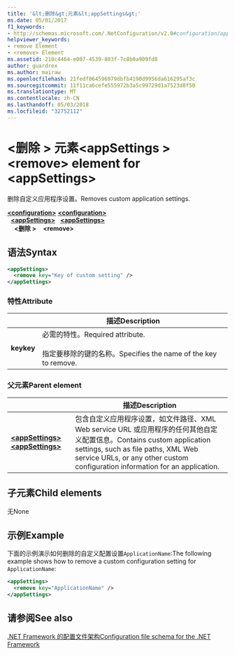 ```yaml
---
title: '&lt;删除&gt;元素&lt;appSettings&gt;'
ms.date: 05/01/2017
f1_keywords:
- http://schemas.microsoft.com/.NetConfiguration/v2.0#configuration/appSettings/remove
helpviewer_keywords:
- remove Element
- <remove> Element
ms.assetid: 218c4464-e007-4539-803f-7c8b0a909fd8
author: guardrex
ms.author: mairaw
ms.openlocfilehash: 21fedf064596979dbfb4190d9956da616295af3c
ms.sourcegitcommit: 11f11ca6cefe555972b3a5c99729d1a7523d8f50
ms.translationtype: MT
ms.contentlocale: zh-CN
ms.lasthandoff: 05/03/2018
ms.locfileid: "32752112"
---
```

# <a name="remove-element-for-appsettings"></a><span data-ttu-id="df5a5-102">\<删除 > 元素\<appSettings ></span><span class="sxs-lookup"><span data-stu-id="df5a5-102">\<remove> element for \<appSettings></span></span>

<span data-ttu-id="df5a5-103">删除自定义应用程序设置。</span><span class="sxs-lookup"><span data-stu-id="df5a5-103">Removes custom application settings.</span></span>

<span data-ttu-id="df5a5-104">[**\<configuration>**](~/docs/framework/configure-apps/file-schema/configuration-element.md) </span><span class="sxs-lookup"><span data-stu-id="df5a5-104">[**\<configuration>**](~/docs/framework/configure-apps/file-schema/configuration-element.md) </span></span>  
<span data-ttu-id="df5a5-105">&nbsp;&nbsp;[**\<appSettings>**](~/docs/framework/configure-apps/file-schema/appsettings/appsettings-element-for-configuration.md) </span><span class="sxs-lookup"><span data-stu-id="df5a5-105">&nbsp;&nbsp;[**\<appSettings>**](~/docs/framework/configure-apps/file-schema/appsettings/appsettings-element-for-configuration.md) </span></span>  
<span data-ttu-id="df5a5-106">&nbsp;&nbsp;&nbsp;&nbsp;**\<删除 >**</span><span class="sxs-lookup"><span data-stu-id="df5a5-106">&nbsp;&nbsp;&nbsp;&nbsp;**\<remove>**</span></span>

## <a name="syntax"></a><span data-ttu-id="df5a5-107">语法</span><span class="sxs-lookup"><span data-stu-id="df5a5-107">Syntax</span></span>

```xml
<appSettings>
  <remove key="Key of custom setting" />
</appSettings>
```

### <a name="attribute"></a><span data-ttu-id="df5a5-108">特性</span><span class="sxs-lookup"><span data-stu-id="df5a5-108">Attribute</span></span>

|         | <span data-ttu-id="df5a5-109">描述</span><span class="sxs-lookup"><span data-stu-id="df5a5-109">Description</span></span> |
| ------- | ----------- |
| <span data-ttu-id="df5a5-110">**key**</span><span class="sxs-lookup"><span data-stu-id="df5a5-110">**key**</span></span> | <span data-ttu-id="df5a5-111">必需的特性。</span><span class="sxs-lookup"><span data-stu-id="df5a5-111">Required attribute.</span></span><br><br><span data-ttu-id="df5a5-112">指定要移除的键的名称。</span><span class="sxs-lookup"><span data-stu-id="df5a5-112">Specifies the name of the key to remove.</span></span> |

### <a name="parent-element"></a><span data-ttu-id="df5a5-113">父元素</span><span class="sxs-lookup"><span data-stu-id="df5a5-113">Parent element</span></span>

|     | <span data-ttu-id="df5a5-114">描述</span><span class="sxs-lookup"><span data-stu-id="df5a5-114">Description</span></span> |
| --- | ----------- |
| [<span data-ttu-id="df5a5-115">**\<appSettings>**</span><span class="sxs-lookup"><span data-stu-id="df5a5-115">**\<appSettings>**</span></span>](~/docs/framework/configure-apps/file-schema/appsettings/appsettings-element-for-configuration.md) | <span data-ttu-id="df5a5-116">包含自定义应用程序设置，如文件路径、XML Web service URL 或应用程序的任何其他自定义配置信息。</span><span class="sxs-lookup"><span data-stu-id="df5a5-116">Contains custom application settings, such as file paths, XML Web service URLs, or any other custom configuration information for an application.</span></span> |

## <a name="child-elements"></a><span data-ttu-id="df5a5-117">子元素</span><span class="sxs-lookup"><span data-stu-id="df5a5-117">Child elements</span></span>

<span data-ttu-id="df5a5-118">无</span><span class="sxs-lookup"><span data-stu-id="df5a5-118">None</span></span>

## <a name="example"></a><span data-ttu-id="df5a5-119">示例</span><span class="sxs-lookup"><span data-stu-id="df5a5-119">Example</span></span>

<span data-ttu-id="df5a5-120">下面的示例演示如何删除的自定义配置设置`ApplicationName`:</span><span class="sxs-lookup"><span data-stu-id="df5a5-120">The following example shows how to remove a custom configuration setting for `ApplicationName`:</span></span>

```xml
<appSettings>
  <remove key="ApplicationName" />
</appSettings>
```

## <a name="see-also"></a><span data-ttu-id="df5a5-121">请参阅</span><span class="sxs-lookup"><span data-stu-id="df5a5-121">See also</span></span>

[<span data-ttu-id="df5a5-122">.NET Framework 的配置文件架构</span><span class="sxs-lookup"><span data-stu-id="df5a5-122">Configuration file schema for the .NET Framework</span></span>](~/docs/framework/configure-apps/file-schema/index.md)
